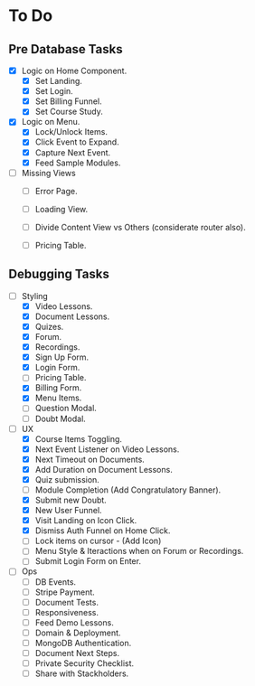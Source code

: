 # To Do

## Pre Database Tasks

* [X] Logic on Home Component.
    * [X] Set Landing.
    * [X] Set Login.
    * [X] Set Billing Funnel.
    * [X] Set Course Study.

* [X] Logic on Menu.
    * [X] Lock/Unlock Items.
    * [X] Click Event to Expand.
    * [X] Capture Next Event.
    * [X] Feed Sample Modules.

* [ ] Missing Views
    * [ ] Error Page.
    * [ ] Loading View.
    * [ ] Divide Content View vs Others (considerate router also).
    * [ ] Pricing Table.


## Debugging Tasks

* [ ] Styling
    * [X] Video Lessons.
    * [x] Document Lessons.
    * [X] Quizes.
    * [X] Forum.
    * [X] Recordings.
    * [X] Sign Up Form.
    * [X] Login Form.
    * [ ] Pricing Table.
    * [X] Billing Form.
    * [X] Menu Items.
    * [ ] Question Modal.
    * [ ] Doubt Modal.

* [ ] UX
    * [X] Course Items Toggling.
    * [X] Next Event Listener on Video Lessons.
    * [X] Next Timeout on Documents.
    * [X] Add Duration on Document Lessons. 
    * [X] Quiz submission. 
    * [ ] Module Completion (Add Congratulatory Banner).
    * [X] Submit new Doubt.
    * [X] New User Funnel.
    * [X] Visit Landing on Icon Click.
    * [X] Dismiss Auth Funnel on Home Click.
    * [ ] Lock items on cursor - (Add Icon)
    * [ ] Menu Style & Iteractions when on Forum or Recordings.
    * [ ] Submit Login Form on Enter.

* [ ] Ops
    * [ ] DB Events.
    * [ ] Stripe Payment.
    * [ ] Document Tests.
    * [ ] Responsiveness.
    * [ ] Feed Demo Lessons.
    * [ ] Domain & Deployment.
    * [ ] MongoDB Authentication.
    * [ ] Document Next Steps.
    * [ ] Private Security Checklist.
    * [ ] Share with Stackholders.
